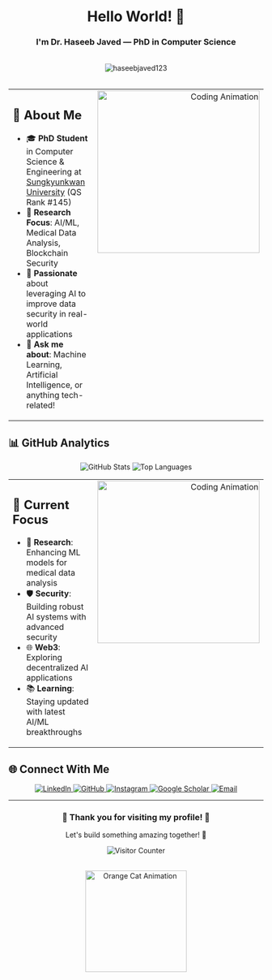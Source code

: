 <div align="center">
  <h1>Hello World! 👋</h1>
  <h3>I'm Dr. Haseeb Javed — PhD in Computer Science</h3>
</div>

<br>

<div align="center">
  <img src="https://komarev.com/ghpvc/?username=haseebjaved123&label=Profile%20views&color=0e75b6&style=flat" alt="haseebjaved123" />
</div>

<br>

<table width="100%">
  <tr>
    <td valign="top" width="60%">
      <h2>🎯 <b>About Me</b></h2>
      <ul>
        <li>🎓 <b>PhD Student</b> in Computer Science & Engineering at <a href="https://www.skku.edu.com/">Sungkyunkwan University</a> (QS Rank #145)</li>
        <li>🔬 <b>Research Focus</b>: AI/ML, Medical Data Analysis, Blockchain Security</li>
        <li>🌟 <b>Passionate</b> about leveraging AI to improve data security in real-world applications</li>
        <li>💬 <b>Ask me about</b>: Machine Learning, Artificial Intelligence, or anything tech-related!</li>
      </ul>
    </td>
    <td valign="top" align="right" width="40%">
      <img src="https://media.giphy.com/media/SWoSkN6DxTszqIKEqv/giphy.gif" width="320" alt="Coding Animation"/>
    </td>
  </tr>
</table>

## 📊 **GitHub Analytics**

<div align="center">
  <img src="https://github-readme-stats.vercel.app/api?username=haseebjaved123&show_icons=true&theme=default&hide_border=true&count_private=true" alt="GitHub Stats"/>
  <img src="https://github-readme-stats.vercel.app/api/top-langs/?username=haseebjaved123&layout=compact&theme=default&hide_border=true" alt="Top Languages"/>
</div>


<table width="100%">
  <tr>
    <td valign="top" width="60%">
      <h2>🎯 <b>Current Focus</b></h2>
      <ul>
        <li>🔬 <b>Research</b>: Enhancing ML models for medical data analysis</li>
        <li>🛡️ <b>Security</b>: Building robust AI systems with advanced security</li>
        <li>🌐 <b>Web3</b>: Exploring decentralized AI applications</li>
        <li>📚 <b>Learning</b>: Staying updated with latest AI/ML breakthroughs</li>
      </ul>
    </td>
    <td valign="top" align="right" width="40%">
      <img src="https://media.giphy.com/media/L1R1tvI9svkIWwpVYr/giphy.gif" width="320" alt="Coding Animation"/>
    </td>
  </tr>
</table>

## 🌐 **Connect With Me**

<div align="center">
  <a href="https://www.linkedin.com/in/haseeb-javed-mlengineer" target="_blank">
    <img src="https://img.icons8.com/color/48/000000/linkedin.png" alt="LinkedIn"/>
  </a>
  <a href="https://haseebjaved123.github.io" target="_blank">
    <img src="https://img.icons8.com/color/48/000000/github.png" alt="GitHub"/>
  </a>
  <a href="https://www.instagram.com/haseeebay" target="_blank">
    <img src="https://img.icons8.com/color/48/000000/instagram-new.png" alt="Instagram"/>
  </a>
  <a href="https://scholar.google.com/citations?user=Px3nMw0AAAAJ&hl=en" target="_blank">
    <img src="https://img.icons8.com/color/48/000000/google-scholar.png" alt="Google Scholar"/>
  </a>
  <a href="mailto:haseebjaved1996@yahoo.com">
    <img src="https://img.icons8.com/color/48/000000/gmail.png" alt="Email"/>
  </a>
</div>

---

<div align="center">
  <h3>🌟 Thank you for visiting my profile! 🌟</h3>
  <p>Let's build something amazing together! 🚀</p>
  <p><img src="https://komarev.com/ghpvc/?username=haseebjaved123&label=Visitors&color=0e75b6&style=flat" alt="Visitor Counter"/></p>
</div>

<br>

<div align="center">
  <img src="https://media.giphy.com/media/26tn33aiTi1jkl6H6/giphy.gif" width="200" height="200" alt="Orange Cat Animation"/>
</div>
